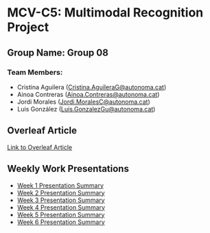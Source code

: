 # MCV-C5: Multimodal Recognition Project

## Group Name: Group 08

### Team Members:
- Cristina Aguilera (Cristina.AguileraG@autonoma.cat)
- Ainoa Contreras (Ainoa.Contreras@autonoma.cat)
- Jordi Morales (Jordi.MoralesC@autonoma.cat)
- Luis González (Luis.GonzalezGu@autonoma.cat)

## Overleaf Article
[Link to Overleaf Article](https://www.overleaf.com/read/fvdtngjjxwmh#6327f0)

## Weekly Work Presentations
- [Week 1 Presentation Summary](https://docs.google.com/presentation/d/1RmwTdTR9S9iiPmd5WSYK3AvGLF8sHF9khjBmIsuc1fg/edit?usp=sharing)
- [Week 2 Presentation Summary](https://docs.google.com/presentation/d/1DoA-g94lC9giuTePWLVPW6IXz87cfSrAyGgV1GcoCqU/edit?usp=sharing)
- [Week 3 Presentation Summary](https://docs.google.com/presentation/d/13R674HZMcEXU9-gP15RkhBDbba_hpbL9ncK_0q0IkSw/edit?usp=sharing)
- [Week 4 Presentation Summary](https://docs.google.com/presentation/d/1HvY1IF9msPJdmOtSseJyvN2eN7RM-OIyFHYR-bcF830/edit?usp=sharing)
- [Week 5 Presentation Summary](https://docs.google.com/presentation/d/1Eq0vUtF9u7gLYDaE46K1NmrjV0Fk1qxwKsStPLChALc/edit?usp=sharing)
- [Week 6 Presentation Summary](https://docs.google.com/presentation/d/1vfazXXdUYrPDyMT2PYoDi_6GDsc44JTpEmvuTAPKYT4/edit?usp=sharing)
